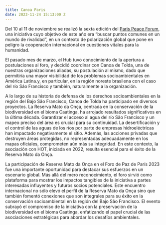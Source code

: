 ```yaml
---
title: Canoa Paris
date: 2023-11-24 15:13:00 Z
---
```


Del 10 al 11 de noviembre se realizó la sexta edición del [Paris Peace Forum](https://parispeaceforum.org/), una iniciativa cuyo objetivo de este año era “buscar puntos comunes en un mundo de rivalidad”, en un contexto de polarización global  que pone en peligro la cooperación internacional en cuestiones vitales para la humanidad.

El pasado mes de marzo, el Hub tuvo conocimiento de la apertura a postulaciones al foro, y decidió coordinar con Canoa de Tolda, una de nuestras organizaciones aliadas, su postulación al mismo, dado que permitiría una mayor visibilidad de los problemas socioambientales en América Latina.y, en particular, en la región noreste brasilena con el caso del río Sáo Francisco y también, naturalmente a la organización.

A lo largo de su historia de defensa de los derechos socioambientales en la región del Bajo São Francisco, Canoa de Tolda ha participado en diversos proyectos. La Reserva Mato da Onça, centrada en la conservación de la biodiversidad en el bioma Caatinga, ha arrojado resultados significativos en la última década. Garantizar el acceso al agua del río São Francisco y un mapeo preciso del área es crucial para su continuidad. La desertificación y el control de las aguas de los ríos por parte de empresas hidroeléctricas han impactado negativamente el sitio. Además, las acciones privadas que destruyen áreas protegidas, no representadas adecuadamente en los mapas oficiales, comprometen aún más su integridad. En este contexto, la asociación con HOT, iniciada en 2022, resulta esencial para el éxito de la Reserva Mato da Onça. 

La participación de Reserva Mato da Onça en el Foro de Paz de París 2023 fue una importante oportunidad para destacar sus esfuerzos en un escenario global. Más allá del mero reconocimiento, el foro sirvió como plataforma para mostrar los impactos tangibles de la iniciativa a partes interesadas influyentes y futuros socios potenciales. Este encuentro internacional no sólo elevó el perfil de la Reserva Mato da Onça sino que también fomentó conexiones que son integrales para su éxito en la conservación socioambiental en la región del Bajo São Francisco. El evento subrayó el compromiso de la iniciativa con la preservación de la biodiversidad en el bioma Caatinga, enfatizando el papel crucial de las asociaciones estratégicas para abordar los desafíos ambientales.​